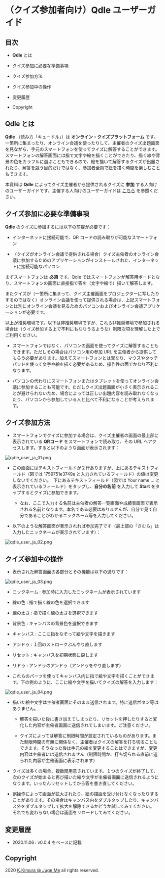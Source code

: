 # （クイズ参加者向け）Qdle ユーザーガイド

## 目次

- **Qdle** とは

- クイズ参加に必要な準備事項

- クイズ参加方法

- クイズ参加中の操作

- 変更履歴

- Copyright


## Qdle とは

**Qdle** （読み方「キュードル」）は **オンライン・クイズプラットフォーム** です。一箇所に集まったり、オンライン会議を使ったりして、主催者のクイズ出題画面を見ながら、手元のスマートフォンを使ってクイズに解答することができます。スマートフォンの解答画面には指で文字や絵を描くことができたり、描く線や背景の色をカラフルに選ぶこともできるので、絵を描いて解答するクイズが出題されたり、解答を競う目的だけではなく、参加者全員で絵を描く時間を楽しむこともできます。

本資料は **Qdle** によってクイズ主催者から提供されるクイズに **参加** する人向けのユーザーガイドです。主催する人向けのユーザーガイドは [こちら](./ADMIN_GUIDE_JA.md) を参照ください。


## クイズ参加に必要な準備事項

**Qdle** のクイズに参加するには以下の前提が必要です：

- インターネットに接続可能で、QR コードの読み取りが可能なスマートフォン

- （クイズがオンライン会議で提供される場合）クイズ主催者のオンライン会議に参加するためのアプリケーションがインストールされた、インターネットに接続可能なパソコン

まずスマートフォンは **必須** です。Qdle ではスマートフォンが解答用ボードとなり、スマートフォンの画面に直接指で答を（文字や絵で）描いて解答します。

またクイズが（一箇所に集まって、クイズ主催画面をプロジェクターに写したりするのではなく）オンライン会議を使って提供される場合は、上記スマートフォンとは別にオンライン会議を見るためのパソコンおよびオンライン会議アプリケーションが必要です。

以上が推奨環境です。以下は非推奨環境ですが、これら非推奨環境で参加される場合は（クイズ参加する上で不利にもなりうるような）制限次項を理解した上でご利用ください。

- スマートフォンではなく、パソコンの画面を使ってクイズに解答することもできます。ただしその場合はパソコン用の参加 URL を主催者から提供してもらう必要があります。加えてスマートフォンとは異なり、マウスやタッチパッドを使って文字や絵を描く必要があるため、操作性の面でかなり不利になります。

- パソコンの代わりにスマートフォンまたはタブレットを使ってオンライン会議に参加することも可能です。ただしクイズ出題画面が小さく表示されることが避けられないため、場合によっては正しい出題内容を読み取れなくなったり、パソコンから参加している人と比べて不利になることが考えられます。


## クイズ参加方法

- スマートフォンでクイズに参加する場合は、クイズ主催者の画面の最上部に表示されている **QRコード** をスマートフォンで読み取り、その URL へアクセスします。すると以下のような画面が表示されます：

![qdle_user_ja_01.png](./doc/qdle_user_ja_01.png)

- この画面にはテキストフィールドが２行ありますが、上にあるテキストフィールド（図では 1759751e3749e と入力されているフィールド）の値は変更しないでください。　下にあるテキストフィールド（図では Your name ... と表示されているフィールド）をタップし、**自分の名前** を入力して **Start** をタップするとクイズに参加できます。

  - なお、ここで入力する名前は主催者の解答一覧画面や成績表画面で表示される名前となります。本名である必要はありませんが、自分で見て自分であることがわかるニックネーム等を入力してください。

- 以下のような解答画面が表示されれば参加完了です（最上部の「きむら」は入力したニックネームが表示されています）：

![qdle_user_ja_02.png](./doc/qdle_user_ja_02.png)


## クイズ参加中の操作

- 表示された解答画面の各部分とその機能は以下の通りです：

![qdle_user_ja_03.png](./doc/qdle_user_ja_03.png)

  - ニックネーム : 参加時に入力したニックネームが表示されています

  - 線の色 : 指で描く線の色を選択できます

  - 線の太さ : 指で描く線の太さを選択できます

  - 背景色 : キャンバスの背景色を選択できます

  - キャンバス : ここに指をなぞって絵や文字を描きます

  - アンドゥ : １回のストロークぶんやり直します

  - リセット : キャンバスを初期状態に戻します

  - リドゥ : アンドゥのアンドゥ（アンドゥをやり直します）


- これらのパーツを使ってキャンバス内に指で絵や文字を描くことができます。下の例のように、ここに絵や文字を描いてクイズの解答を入力します：

![qdle_user_ja_04.png](./doc/qdle_user_ja_04.png)

- 描いた絵や文字は主催者画面にそのまま送信されます。特に送信ボタン等はありません。

  - 解答を描いた後に書き加えてしまったり、リセットを押したりすると変化した内容が主催者画面に送信されてしまいます。ご注意ください。

  - クイズによっては解答に制限時間が設定されているものがあります。また制限時間の有無に関係なく、主催者はクイズの解答を打ち切ることもできます。そうなった後は手元の絵を変更することはできますが、変更内容は主催者には送信されません（制限時間か、打ち切られる直前に送られた内容が主催画面に表示されます）

- クイズは多くの場合、複数問用意されています。１つのクイズが終了して、次のクイズが始まると再び描いた絵や文字が主催者画面に送信されるようになります。いったんリセットしてから答を書き直してください。

- 誤操作によって画面が拡大されたり、絵の描画を受け付けなくなったりすることがあります。その場合はキャンバス内をダブルタップしたり、キャンバス外をダブルタップして拡大を解除できるかどうか試してみてください。　それでも変わらない場合は画面をリロードしてみてください。


## 変更履歴

- 2020.11.06 : v0.0.4 をベースに記載


## Copyright

2020 [K.Kimura @ Juge.Me](https://github.com/dotnsf) all rights reserved.

